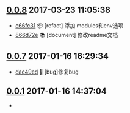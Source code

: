 [0.0.8](../../releases/tag/0.0.8)     2017-03-23 11:05:38
---------------------------------------------------------

- [c66fc31](../../commit/c66fc31) 📦  [refact] 添加 modules和env选项
- [866d72e](../../commit/866d72e) 📚  [document] 修改readme文档


[0.0.7](../../releases/tag/0.0.7)     2017-01-16 16:29:34
---------------------------------------------------------

- [dac49ed](../../commit/dac49ed) 🐛  [bug]修复bug


[0.0.1](../../releases/tag/0.0.1)     2017-01-16 14:37:04
---------------------------------------------------------

- 